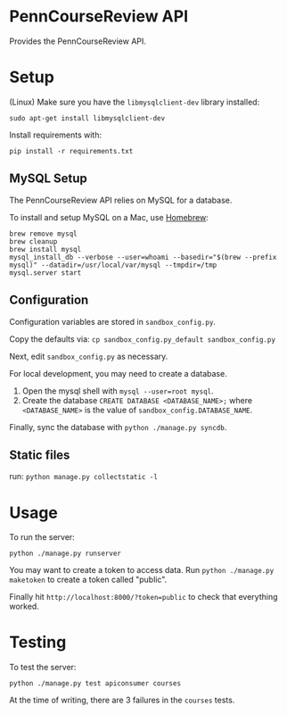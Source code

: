 
# PennCourseReview API

Provides the PennCourseReview API.

# Setup

(Linux) Make sure you have the `libmysqlclient-dev` library installed:

```
sudo apt-get install libmysqlclient-dev
```

Install requirements with:

```
pip install -r requirements.txt
```

## MySQL Setup

The PennCourseReview API relies on MySQL for a database.

To install and setup MySQL on a Mac, use [Homebrew][1]:

```
brew remove mysql
brew cleanup
brew install mysql
mysql_install_db --verbose --user=whoami --basedir="$(brew --prefix mysql)" --datadir=/usr/local/var/mysql --tmpdir=/tmp
mysql.server start
```

## Configuration

Configuration variables are stored in `sandbox_config.py`.

Copy the defaults via: `cp sandbox_config.py_default sandbox_config.py`

Next, edit `sandbox_config.py` as necessary.

For local development, you may need to create a database.

1. Open the mysql shell with `mysql --user=root mysql`.
2. Create the database `CREATE DATABASE <DATABASE_NAME>;` where `<DATABASE_NAME>` is the value of `sandbox_config.DATABASE_NAME`.

Finally, sync the database with `python ./manage.py syncdb`.

## Static files

run: `python manage.py collectstatic -l`

# Usage

To run the server:

```
python ./manage.py runserver
```

You may want to create a token to access data. Run `python ./manage.py maketoken` to create a token called "public".

Finally hit `http://localhost:8000/?token=public` to check that everything worked.

[1]: http://brew.sh/

# Testing

To test the server:

```
python ./manage.py test apiconsumer courses
```

At the time of writing, there are 3 failures in the `courses` tests.
